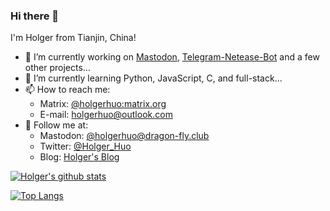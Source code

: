 ### Hi there 👋

I'm Holger from Tianjin, China!

- 🔭 I’m currently working on [Mastodon](https://github.com/mastodon/mastodon), [Telegram-Netease-Bot](https://github.com/HolgerHuo/telegram-netease-bot/) and a few other projects...
- 🌱 I’m currently learning Python, JavaScript, C, and full-stack...
- 📫 How to reach me: 
  - Matrix: [@holgerhuo:matrix.org](https://matrix.to/#/@holgerhuo:matrix.org) 
  - E-mail: [holgerhuo@outlook.com](mailto:holgerhuo@outlook.com)
- 👯 Follow me at:
  - Mastodon: [@holgerhuo@dragon-fly.club](https://mast.dragon-fly.club/@holgerhuo)
  - Twitter: [@Holger_Huo](https://twitter.com/Holger_Huo)
  - Blog: [Holger's Blog](https://blog.holger.net.cn)

[![Holger's github stats](https://github-readme-stats.vercel.app/api?username=HolgerHuo&show_icons=true&theme=cobalt)](https://github.com/HolgerHuo/)

[![Top Langs](https://github-readme-stats.vercel.app/api/top-langs/?username=HolgerHuo)](https://github.com/anuraghazra/github-readme-stats)

<!--
**HolgerHuo/HolgerHuo** is a ✨ _special_ ✨ repository because its `README.md` (this file) appears on your GitHub profile.

Here are some ideas to get you started:

- 🔭 I’m currently working on ...
- 🌱 I’m currently learning ...
- 👯 I’m looking to collaborate on ...
- 🤔 I’m looking for help with ...
- 💬 Ask me about ...
- 📫 How to reach me: ...
- 😄 Pronouns: ...
- ⚡ Fun fact: ...
-->
